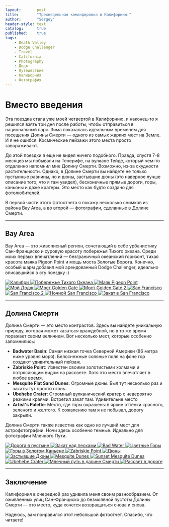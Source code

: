 ```yaml
---
layout:       post
title:        "Трехнедельная командировка в Калифорнию."
author:       "Sergey"
header-style: text
catalog:      true
published:    true
tags:
    - Death Valley
    - Dodge Challenger 
    - Travel
    - California
    - Photography
    - Додж
    - Путешествие
    - Калифорния
    - Фотография
---
```


# Вместо введения
Эта поездка стала уже моей четвертой в Калифорнию, и наконец-то я решился взять три дня после работы, чтобы отправиться в национальный парк. Зима показалась идеальным временем для посещения Долины Смерти — одного из самых жарких мест на Земле. И я не ошибся. Космические пейзажи этого места просто завораживают. 

До этой поездки я еще не видел ничего подобного. Правда, спустя 7-8 месяцев мы побывали на Тенерифе, на вулкане Тейде, который чем-то отдаленно напомнил мне Долину Смерти. Возможно, из-за скудности растительности. Однако, в Долине Смерти вы найдете не только пустынные равнины, но и дюны, застывшие дюны (это наверное лучше описание того, что я там увидел), бесконечные прямые дороги, горы, каньоны и даже кратеры. Это место как будто создано для фотолюбителей.

В первой части этого фотоотчета я покажу несколько снимков из района Bay Area, а во второй — фотографии, сделанные в Долине Смерти. 

---

## Bay Area

Bay Area — это живописный регион, сочетающий в себе урбанистику Сан-Франциско и суровую красоту побережья Тихого океана. Среди моих первых впечатлений — безграничный океанский горизонт, тихая красота маяка Pigeon Point и мощь моста Золотые Ворота. Конечно, особый шарм добавил мой арендованный Dodge Challenger, идеально вписавшийся в эту поездку :) 

<div class="photo-grid">
  <a href="{{site.baseurl}}/img/8_death_valley/DSC00173-Enhanced-NR.jpeg" data-lightbox="gallery" data-title="Калибри">
    <img src="{{site.baseurl}}/img/8_death_valley/DSC00173-Enhanced-NR.jpeg" alt="Калибри">
  </a>
  <a href="{{site.baseurl}}/img/8_death_valley/DSC07343.jpeg" data-lightbox="gallery" data-title="Побережье Тихого Океана">
    <img src="{{site.baseurl}}/img/8_death_valley/DSC07343.jpeg" alt="Побережье Тихого Океана">
  </a>
   <a href="{{site.baseurl}}/img/8_death_valley/DSC07388.jpeg" data-lightbox="gallery" data-title="Маяк Pigeon Point">
    <img src="{{site.baseurl}}/img/8_death_valley/DSC07388.jpeg" alt="Маяк Pigeon Point">
  </a>
   <a href="{{site.baseurl}}/img/8_death_valley/DSC07745.jpeg" data-lightbox="gallery" data-title="Мой додж">
    <img src="{{site.baseurl}}/img/8_death_valley/DSC07745.jpeg" alt="Мой Додж">
  </a>
    <a href="{{site.baseurl}}/img/8_death_valley/DSC07816.jpeg" data-lightbox="gallery" data-title="Мост Golden Gate">
    <img src="{{site.baseurl}}/img/8_death_valley/DSC07816.jpeg" alt="Мост Golden Gate">
  </a>
      <a href="{{site.baseurl}}/img/8_death_valley/DSC07855.jpeg" data-lightbox="gallery" data-title="Мост Golden Gate 2">
    <img src="{{site.baseurl}}/img/8_death_valley/DSC07855.jpeg" alt="Мост Golden Gate 2">
  </a>
     <a href="{{site.baseurl}}/img/8_death_valley/DSC07917.jpeg" data-lightbox="gallery" data-title="San Francisco">
    <img src="{{site.baseurl}}/img/8_death_valley/DSC07917.jpeg" alt="San Francisco">
  </a>
      <a href="{{site.baseurl}}/img/8_death_valley/DSC07955.jpeg" data-lightbox="gallery" data-title="San Francisco 2">
    <img src="{{site.baseurl}}/img/8_death_valley/DSC07955.jpeg" alt="San Francisco 2">
  </a>
   <a href="{{site.baseurl}}/img/8_death_valley/DSC08151_Panorama.jpeg" data-lightbox="gallery" data-title="Ночной San Francisco">
    <img src="{{site.baseurl}}/img/8_death_valley/DSC08151_Panorama.jpeg" alt="Ночной San Francisco">
  </a>
   <a href="{{site.baseurl}}/img/8_death_valley/DSC08381.jpeg" data-lightbox="gallery" data-title="Закат в San Francisco">
    <img src="{{site.baseurl}}/img/8_death_valley/DSC08381.jpeg" alt="Закат в San Francisco">
  </a>
</div>

---

## Долина Смерти

Долина Смерти — это место контрастов. Здесь вы найдете уникальную природу, которая может казаться враждебной, но в то же время поражает своим величием. Вот несколько мест, которые особенно запомнились:

- **Badwater Basin**: Самая низкая точка Северной Америки (86 метра ниже уровня моря). Белоснежные соляные поля на фоне гор создают удивительный пейзаж.
- **Zabriskie Point**: Известен своими золотистыми холмами и потрясающим видом на рассвете. Хотя это место впечатляет в любое время.
- **Mesquite Flat Sand Dunes**: Огромные дюны. Был тут несколько раз и закаты тут просто огонь.
- **Ubehebe Crater**: Огромный вулканический кратер с невероятно резкими краями. Встретил закат там. Удивительне место 
- **Artist's Palette**: Место, где горы окрашены в яркие оттенки красного, зеленого и желтого. К сожалению там я не побывал, дорогу закрыли. 

Долина Смерти также известна как одно из лучший мест для астрофотографии. Ночи здесь особенно темные. Идеально для фотографии Млечного Пути.

<div class="photo-grid">
  <a href="{{site.baseurl}}/img/8_death_valley/DSC00638.jpeg" data-lightbox="gallery" data-title="Caption 2">
    <img src="{{site.baseurl}}/img/8_death_valley/DSC00638.jpeg" alt="Дорога в пустыне">
  </a>
  <a href="{{site.baseurl}}/img/8_death_valley/DSC00675.jpeg" data-lightbox="gallery" data-title="Закат над песками">
    <img src="{{site.baseurl}}/img/8_death_valley/DSC00675.jpeg" alt="Закат над песками">
  </a>
  <a href="{{site.baseurl}}/img/8_death_valley/DSC00776.jpeg" data-lightbox="gallery" data-title="Bad Water">
    <img src="{{site.baseurl}}/img/8_death_valley/DSC00776.jpeg" alt="Bad Water">
  </a>
    <a href="{{site.baseurl}}/img/8_death_valley/DSC00867.jpeg" data-lightbox="gallery" data-title="Цветные Горы">
    <img src="{{site.baseurl}}/img/8_death_valley/DSC00867.jpeg" alt="Цветные Горы">
  </a>
  <a href="{{site.baseurl}}/img/8_death_valley/DSC01158.jpeg" data-lightbox="gallery" data-title="Горы в Золотом Каньене">
    <img src="{{site.baseurl}}/img/8_death_valley/DSC01158.jpeg" alt="Горы в Золотом Каньене">
  </a>
  <a href="{{site.baseurl}}/img/8_death_valley/DSC01248.jpeg" data-lightbox="gallery" data-title="Zabriskie Point">
    <img src="{{site.baseurl}}/img/8_death_valley/DSC01248.jpeg" alt="Zabriskie Point">
  </a>
  <a href="{{site.baseurl}}/img/8_death_valley/DSC01514-Edit.jpeg" data-lightbox="gallery" data-title="Дюны">
    <img src="{{site.baseurl}}/img/8_death_valley/DSC01514-Edit.jpeg" alt="Дюны">
  </a>
   <a href="{{site.baseurl}}/img/8_death_valley/DSC01419.jpeg" data-lightbox="gallery" data-title="Застывшие Дюны">
    <img src="{{site.baseurl}}/img/8_death_valley/DSC01419.jpeg" alt="Застывшие Дюны">
  </a>
   <a href="{{site.baseurl}}/img/8_death_valley/DSC01555.jpeg" data-lightbox="gallery" data-title="Mesquite Dunes">
    <img src="{{site.baseurl}}/img/8_death_valley/DSC01555.jpeg" alt="Mesquite Dunes">
  </a>
  <a href="{{site.baseurl}}/img/8_death_valley/DSC01610.jpeg" data-lightbox="gallery" data-title="Sunset Mesquite Dunes">
    <img src="{{site.baseurl}}/img/8_death_valley/DSC01610.jpeg" alt="Sunset Mesquite Dunes">
  </a>
  <a href="{{site.baseurl}}/img/8_death_valley/DSC02152-HDR-3.jpeg" data-lightbox="gallery" data-title="Ubehebe Crater">
    <img src="{{site.baseurl}}/img/8_death_valley/DSC02152-HDR-3.jpeg" alt="Ubehebe Crater">
  </a>
  <a href="{{site.baseurl}}/img/8_death_valley/DSC02243-Enhanced-NR.jpeg" data-lightbox="gallery" data-title="Млечный путь в далине Смерти">
    <img src="{{site.baseurl}}/img/8_death_valley/DSC02243-Enhanced-NR.jpeg" alt="Млечный путь в далине Смерти">
  </a>
  <a href="{{site.baseurl}}/img/8_death_valley/DSC02322-Edit.jpeg" data-lightbox="gallery" data-title="Рассвет в дороге">
    <img src="{{site.baseurl}}/img/8_death_valley/DSC02322-Edit.jpeg" alt="Рассвет в дороге">
  </a>
</div>

---

## Заключение
Калифорния в очередной раз удивила меня своим разнообразием. От оживленных улиц Сан-Франциско до безмолвной пустоты Долины Смерти — это место, куда хочется возвращаться снова и снова.

Надеюсь, вам понравился этот небольшой фотоотчет. Спасибо, что читаете!